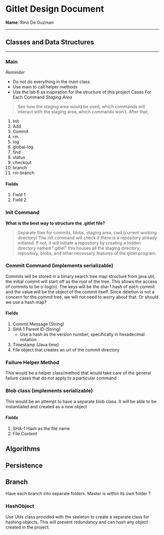 # Gitlet Design Document

**Name**: Rino De Guzman

---

## Classes and Data Structures

---

### Main
*Reminder*
- Do not do everything in the main class
- Use main to call helper methods
- Use the lab 6 as inspiration for the structure of this project
Cases For Each Command
*Staging Area*
>See how the staging area would be used, which commands will interact with the staging area, which commands won't.
After that, 
1. Init
2. Add
3. Commit
4. rm
5. log
6. global-log
7. find
8. status
9. checkout
10. branch
11. rm-branch

#### Fields
1. Field 1
2. Field 2


### Init Command
**What is the best way to structure the .gitlet file?**
>Separate files for commits, blobs, staging area, cwd (current working directory)
The init command will check if there is a repository already initiated. If not, it will initiate a repository
by creating a hidden directory named ".gitlet" this houses all the staging directory, repository, blobs, and
other necessary features of the gitlet program. 


### Commit Command (implements serializable)
Commits will be stored in a binary search tree map structure from java.util, the initial commit will start off
as the root of the tree. This allows the access of commits to be o-log(n).
The keys will be the sha-1 hash of each commit and the value will be the object of the commit
itself. Since deletion is not a concern for the commit tree, we will not need to worry about that. Or should we use
a hash map?

#### Fields
1. Commit Message (String)
2. SHA 1 Parent ID (String)
    * Use a hash as the version number, specifically in hexadecimal notation
3. Timestamp (Java time)
4. File object that creates an url of the commit directory


### Failure Helper Method
This would be a helper class/method that would take care of the general failure cases that do not apply
to a particular command


### Blob class (implements serializable)
This would be an attempt to have a separate blob class. It will be able to be instantiated and created as 
a new object

#### Fields
1. SHA-1 Hash as the file name
2. File Content

## Algorithms


## Persistence


## Branch
Have each branch into separate folders. Master is within its own folder ?

### HashObject
Use Utils class provided with the skeleton to create a separate class for hashing objects. This will
prevent redundancy and can hash any object created in the project.


